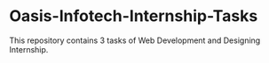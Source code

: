 # Oasis-Infotech-Internship-Tasks

This repository contains 3 tasks of Web Development and Designing Internship.
